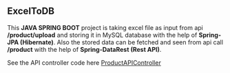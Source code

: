 ## ExcelToDB
This **JAVA SPRING BOOT** project is taking excel file as input from api **/product/upload** and storing it in MySQL database with the help of **Spring-JPA (Hibernate)**.
Also the stored data can be fetched and seen from api call **/product** with the help of **Spring-DataRest (Rest API)**.

See the API controller code here [ProductAPIController](https://github.com/rahulsinharj/ExcelToDB/blob/master/LibApi/src/main/java/com/libapi/controller/ProductController.java) 
